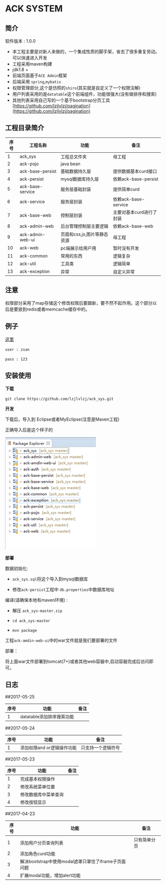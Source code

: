 ACK SYSTEM
==========

简介
----

软件版本 : 1.0.0

* 本工程主要是对新人来做的，一个集成性质的脚手架，省去了很多重复劳动。可以快速进入开发
* 工程采用maven构建
* jdk1.8 + 
* 前端页面基于`ACE Admin`框架
* 后端采用 `spring`,`mybatis`
* 权限管理部分,这个是仿照的`shiro`(其实就是自定义了一个权限注解)
* 用户列表采用的是`datatable`这个前端组件，功能很强大(没有做排序和搜索)
* 其他列表采用自己写的一个基于bootstrap分页工具[https://github.com/lzjlvlzj/pagination](https://github.com/lzjlvlzj/pagination)

工程目录简介
--------


|序号|工程名称|功能|备注|
|--|--|--|--|
|1|ack_sys|工程总文件夹|母工程|
|2|ack-pojo|java bean||
|3|ack-base-persist|基础数据持久层|提供数据基本curd接口|
|4|ack-persist|mysql数据库持久层|依赖ack-base-persist|
|5|ack-base-service|服务层基础封装|提供简单curd|
|6|ack-service|服务层封装|依赖ack-base-service|
|7|ack-base-web|控制层封装|主要对基本curd进行了封装|
|8|ack-admin-web|后台管理控制层主要逻辑|依赖ack-base-web|
|9|ack-admin-web-ui|页面和css,js,图片等静态资源|母工程|
|10|ack-web|pc端展示给用户用|暂时没有开发|
|11|ack-common|常用的东西|逻辑复杂|
|12|ack-util|工具类|逻辑简单|
|13|ack-exception|异常|自定义异常|



注意
--
权限部分采用了map存储这个修改权限后要跟新，要不然不起作用。这个部分以后是要放到redis或者memcache缓存中的。

例子
--
[这里](http://www.itblg.com:8080/)

`user : zsan`

`pass : 123`

安装使用
------
**下载**

`git clone https://github.com/lzjlvlzj/ack_sys.git`

**开发**

下载后，导入到 Eclipse或者MyEclipse(注意是Maven工程)

正确导入后是这个样子的

![image](https://github.com/lzjlvlzj/ack_sys/blob/master/image/1.png)

**部署**

数据初始化:

* `ack_sys.sql`将这个导入到mysql数据库

* 修改`ack-persist`工程中 `db.properties`中数据库地址

编译(请确保本地有maven环境) : 

* 解压 `ack_sys-master.zip`
 
* `cd ack_sys-master`

* `mvn package`

工程`ack-amdin-web-ui`中的war文件就是我们要部署的文件

部署：

将上面war文件部署到tomcat(7+)或者其他web容器中,启动容器完成后访问即可。

日志
----

##2017-05-25

|序号|功能|备注|
|--|--|--|
|1|datatable添加排序搜索功能||

##2017-05-24

|序号|功能|备注|
|--|--|--|
|1|添加权限and or逻辑操作功能|只支持一个逻辑符号|


##2017-05-23

|序号|功能|备注|
|--|--|--|
|1|完成基本权限操作||
|2|修改系统菜单位置||
|3|修改数据库中菜单查询||
|4|修改按钮显示||

##2017-04-23

|序号|功能|备注|
|--|--|--|
|1|添加用户分页查询列表|只有简单分页|
|2|添加角色curd功能||
|3|解决bootstrap中使用modal遮罩只罩住了iframe子页面问题||
|4|扩展modal功能，增加alert功能||
